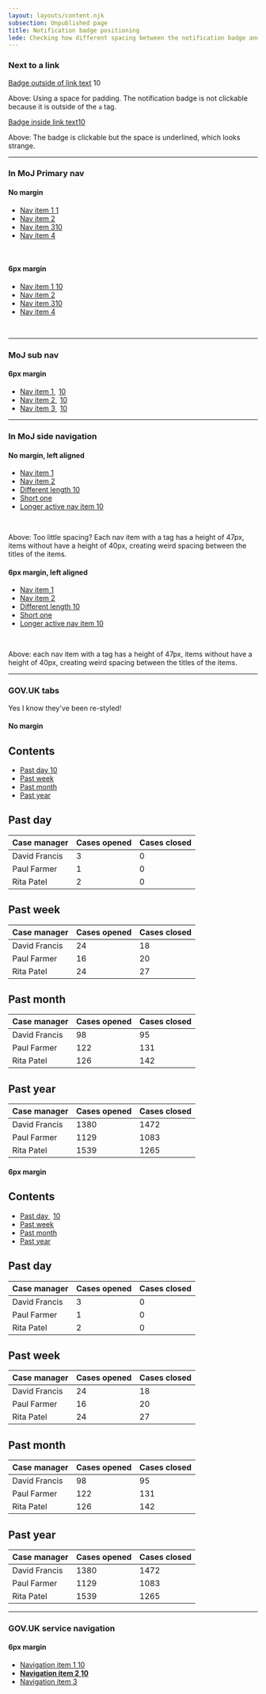```yaml
---
layout: layouts/content.njk
subsection: Unpublished page
title: Notification badge positioning
lede: Checking how different spacing between the notification badge and other items makes them look associated, or not.
---
```


### Next to a link

<a href="#">Badge outside of link text</a> <span id="notifications" class="moj-notification-badge">10</span>
<p>Above: Using a space for padding. The notification badge is not clickable because it is outside of the <code>a</code> tag.</p>

<a href="#">Badge inside link text<span id="notifications" class="moj-notification-badge">10</span></a>
<p>Above: The badge is clickable but the space is underlined, which looks strange.</p>

<hr>

### In MoJ Primary nav

#### No margin

<div class="moj-primary-navigation">
  <div class="moj-primary-navigation__container">
    <div class="moj-primary-navigation__nav">
      <nav class="moj-primary-navigation" aria-label="Primary navigation">
        <ul class="moj-primary-navigation__list">
          <li class="moj-primary-navigation__item">
            <a class="moj-primary-navigation__link" aria-current="page" href="#1">Nav item 1 <span id="notifications" class="moj-notification-badge">1</span></a>
          </li>
          <li class="moj-primary-navigation__item">
            <a class="moj-primary-navigation__link" href="#2">Nav item 2</a>
          </li>
          <li class="moj-primary-navigation__item">
            <a class="moj-primary-navigation__link" href="#3">Nav item 3<span id="notifications" class="moj-notification-badge">10</span></a>
          </li>
          <li class="moj-primary-navigation__item">
            <a class="moj-primary-navigation__link" href="#3">Nav item 4</a>
          </li>
        </ul>
      </nav>
    </div>
  </div>
</div>

<br/>

#### 6px margin

<div class="moj-primary-navigation">
  <div class="moj-primary-navigation__container">
    <div class="moj-primary-navigation__nav">
      <nav class="moj-primary-navigation" aria-label="Primary navigation">
        <ul class="moj-primary-navigation__list">
          <li class="moj-primary-navigation__item">
            <a class="moj-primary-navigation__link" aria-current="page" href="#1">Nav item 1 <span id="notifications" class="moj-notification-badge">10</span></a>
          </li>
          <li class="moj-primary-navigation__item">
            <a class="moj-primary-navigation__link" href="#2">Nav item 2</a>
          </li>
          <li class="moj-primary-navigation__item">
            <a class="moj-primary-navigation__link" href="#3">Nav item 3<span id="notifications" class="moj-notification-badge">10</span></a>
          </li>
          <li class="moj-primary-navigation__item">
            <a class="moj-primary-navigation__link" href="#3">Nav item 4</a>
          </li>
        </ul>
      </nav>
    </div>
  </div>
</div>

<br/>
<hr/>

### MoJ sub nav

#### 6px margin

<nav class="moj-sub-navigation" aria-label="Sub navigation">

  <ul class="moj-sub-navigation__list">
    <li class="moj-sub-navigation__item">
      <a class="moj-sub-navigation__link" href="#1">Nav item 1 <span id="notifications" class="moj-notification-badge" style="margin-left: 6px">10</span></a>
    </li>
    <li class="moj-sub-navigation__item">
      <a class="moj-sub-navigation__link" href="#2">Nav item 2 <span id="notifications" class="moj-notification-badge" style="margin-left: 6px">10</span></a>
    </li>
    <li class="moj-sub-navigation__item">
      <a class="moj-sub-navigation__link" aria-current="page" href="#3">Nav item 3 <span id="notifications" class="moj-notification-badge" style="margin-left: 6px">10</span></a>
    </li>
  </ul>
</nav>

<hr/>

### In MoJ side navigation

#### No margin, left aligned

<div class="govuk-grid-row">
  <div class="govuk-grid-column-one-third">
    <nav class="moj-side-navigation" aria-label="Side navigation">
      <ul class="moj-side-navigation__list">
        <li class="moj-side-navigation__item">
          <a href="#1" aria-current="location">Nav item 1</a>
        </li>
        <li class="moj-side-navigation__item">
          <a href="#2">Nav item 2</a>
        </li>
        <li class="moj-side-navigation__item">
          <a href="#3">Different length <span id="notifications" class="moj-notification-badge">10</span></a>
        </li>
        <li class="moj-side-navigation__item">
          <a href="#3">Short one</a>
        </li>
        <li class="moj-side-navigation__item moj-side-navigation__item--active">
          <a href="#3">Longer active nav item <span id="notifications" class="moj-notification-badge">10</span></a>
        </li>
      </ul>
    </nav>
  </div>
</div>

<br/>
<p>Above: Too little spacing? Each nav item with a tag has a height of 47px, items without have a height of 40px, creating weird spacing between the titles of the items.</p>

#### 6px margin, left aligned

<div class="govuk-grid-row">
  <div class="govuk-grid-column-one-third">
    <nav class="moj-side-navigation" aria-label="Side navigation">
      <ul class="moj-side-navigation__list">
        <li class="moj-side-navigation__item">
          <a href="#1" aria-current="location">Nav item 1</a>
        </li>
        <li class="moj-side-navigation__item">
          <a href="#2">Nav item 2</a>
        </li>
        <li class="moj-side-navigation__item">
          <a href="#3">Different length <span id="notifications" class="moj-notification-badge">10</span></a>
        </li>
        <li class="moj-side-navigation__item">
          <a href="#3">Short one</a>
        </li>
        <li class="moj-side-navigation__item moj-side-navigation__item--active">
          <a href="#3">Longer active nav item <span id="notifications" class="moj-notification-badge">10</span></a>
        </li>
      </ul>
    </nav>
  </div>
</div>

<br/>
<p>Above: each nav item with a tag has a height of 47px, items without have a height of 40px, creating weird spacing between the titles of the items.</p>

<hr/>

### GOV.UK tabs

<p>Yes I know they've been re-styled!</p>

#### No margin

<div class="govuk-tabs" data-module="govuk-tabs">
  <h2 class="govuk-tabs__title">
    Contents
  </h2>
  <ul class="govuk-tabs__list">
    <li class="govuk-tabs__list-item govuk-tabs__list-item--selected">
      <a class="govuk-tabs__tab" href="#past-day">
        Past day
        <span id="notifications" class="moj-notification-badge">10</span>
      </a>
    </li>
    <li class="govuk-tabs__list-item">
      <a class="govuk-tabs__tab" href="#past-week">
        Past week
      </a>
    </li>
    <li class="govuk-tabs__list-item">
      <a class="govuk-tabs__tab" href="#past-month">
        Past month
      </a>
    </li>
    <li class="govuk-tabs__list-item">
      <a class="govuk-tabs__tab" href="#past-year">
        Past year
      </a>
    </li>
  </ul>
  <div class="govuk-tabs__panel" id="past-day">
    <h2 class="govuk-heading-l">Past day</h2>
    <table class="govuk-table">
      <thead class="govuk-table__head">
        <tr class="govuk-table__row">
          <th scope="col" class="govuk-table__header">Case manager</th>
          <th scope="col" class="govuk-table__header">Cases opened</th>
          <th scope="col" class="govuk-table__header">Cases closed</th>
        </tr>
      </thead>
      <tbody class="govuk-table__body">
        <tr class="govuk-table__row">
          <td class="govuk-table__cell">David Francis</td>
          <td class="govuk-table__cell">3</td>
          <td class="govuk-table__cell">0</td>
        </tr>
        <tr class="govuk-table__row">
          <td class="govuk-table__cell">Paul Farmer</td>
          <td class="govuk-table__cell">1</td>
          <td class="govuk-table__cell">0</td>
        </tr>
        <tr class="govuk-table__row">
          <td class="govuk-table__cell">Rita Patel</td>
          <td class="govuk-table__cell">2</td>
          <td class="govuk-table__cell">0</td>
        </tr>
      </tbody>
    </table>
  </div>
  <div class="govuk-tabs__panel govuk-tabs__panel--hidden" id="past-week">
    <h2 class="govuk-heading-l">Past week</h2>
    <table class="govuk-table">
      <thead class="govuk-table__head">
        <tr class="govuk-table__row">
          <th scope="col" class="govuk-table__header">Case manager</th>
          <th scope="col" class="govuk-table__header">Cases opened</th>
          <th scope="col" class="govuk-table__header">Cases closed</th>
        </tr>
      </thead>
      <tbody class="govuk-table__body">
        <tr class="govuk-table__row">
          <td class="govuk-table__cell">David Francis</td>
          <td class="govuk-table__cell">24</td>
          <td class="govuk-table__cell">18</td>
        </tr>
        <tr class="govuk-table__row">
          <td class="govuk-table__cell">Paul Farmer</td>
          <td class="govuk-table__cell">16</td>
          <td class="govuk-table__cell">20</td>
        </tr>
        <tr class="govuk-table__row">
          <td class="govuk-table__cell">Rita Patel</td>
          <td class="govuk-table__cell">24</td>
          <td class="govuk-table__cell">27</td>
        </tr>
      </tbody>
    </table>
  </div>
  <div class="govuk-tabs__panel govuk-tabs__panel--hidden" id="past-month">
    <h2 class="govuk-heading-l">Past month</h2>
    <table class="govuk-table">
      <thead class="govuk-table__head">
        <tr class="govuk-table__row">
          <th scope="col" class="govuk-table__header">Case manager</th>
          <th scope="col" class="govuk-table__header">Cases opened</th>
          <th scope="col" class="govuk-table__header">Cases closed</th>
        </tr>
      </thead>
      <tbody class="govuk-table__body">
        <tr class="govuk-table__row">
          <td class="govuk-table__cell">David Francis</td>
          <td class="govuk-table__cell">98</td>
          <td class="govuk-table__cell">95</td>
        </tr>
        <tr class="govuk-table__row">
          <td class="govuk-table__cell">Paul Farmer</td>
          <td class="govuk-table__cell">122</td>
          <td class="govuk-table__cell">131</td>
        </tr>
        <tr class="govuk-table__row">
          <td class="govuk-table__cell">Rita Patel</td>
          <td class="govuk-table__cell">126</td>
          <td class="govuk-table__cell">142</td>
        </tr>
      </tbody>
    </table>
  </div>
  <div class="govuk-tabs__panel govuk-tabs__panel--hidden" id="past-year">
    <h2 class="govuk-heading-l">Past year</h2>
    <table class="govuk-table">
      <thead class="govuk-table__head">
        <tr class="govuk-table__row">
          <th scope="col" class="govuk-table__header">Case manager</th>
          <th scope="col" class="govuk-table__header">Cases opened</th>
          <th scope="col" class="govuk-table__header">Cases closed</th>
        </tr>
      </thead>
      <tbody class="govuk-table__body">
        <tr class="govuk-table__row">
          <td class="govuk-table__cell">David Francis</td>
          <td class="govuk-table__cell">1380</td>
          <td class="govuk-table__cell">1472</td>
        </tr>
        <tr class="govuk-table__row">
          <td class="govuk-table__cell">Paul Farmer</td>
          <td class="govuk-table__cell">1129</td>
          <td class="govuk-table__cell">1083</td>
        </tr>
        <tr class="govuk-table__row">
          <td class="govuk-table__cell">Rita Patel</td>
          <td class="govuk-table__cell">1539</td>
          <td class="govuk-table__cell">1265</td>
        </tr>
      </tbody>
    </table>
  </div>
</div>

#### 6px margin

<div class="govuk-tabs" data-module="govuk-tabs">
  <h2 class="govuk-tabs__title">
    Contents
  </h2>
  <ul class="govuk-tabs__list">
    <li class="govuk-tabs__list-item govuk-tabs__list-item--selected">
      <a class="govuk-tabs__tab" href="#past-day">
        Past day
        <span id="notifications" class="moj-notification-badge" style="margin-left: 6px">10</span>
      </a>
    </li>
    <li class="govuk-tabs__list-item">
      <a class="govuk-tabs__tab" href="#past-week">
        Past week
      </a>
    </li>
    <li class="govuk-tabs__list-item">
      <a class="govuk-tabs__tab" href="#past-month">
        Past month
      </a>
    </li>
    <li class="govuk-tabs__list-item">
      <a class="govuk-tabs__tab" href="#past-year">
        Past year
      </a>
    </li>
  </ul>
  <div class="govuk-tabs__panel" id="past-day">
    <h2 class="govuk-heading-l">Past day</h2>
    <table class="govuk-table">
      <thead class="govuk-table__head">
        <tr class="govuk-table__row">
          <th scope="col" class="govuk-table__header">Case manager</th>
          <th scope="col" class="govuk-table__header">Cases opened</th>
          <th scope="col" class="govuk-table__header">Cases closed</th>
        </tr>
      </thead>
      <tbody class="govuk-table__body">
        <tr class="govuk-table__row">
          <td class="govuk-table__cell">David Francis</td>
          <td class="govuk-table__cell">3</td>
          <td class="govuk-table__cell">0</td>
        </tr>
        <tr class="govuk-table__row">
          <td class="govuk-table__cell">Paul Farmer</td>
          <td class="govuk-table__cell">1</td>
          <td class="govuk-table__cell">0</td>
        </tr>
        <tr class="govuk-table__row">
          <td class="govuk-table__cell">Rita Patel</td>
          <td class="govuk-table__cell">2</td>
          <td class="govuk-table__cell">0</td>
        </tr>
      </tbody>
    </table>
  </div>
  <div class="govuk-tabs__panel govuk-tabs__panel--hidden" id="past-week">
    <h2 class="govuk-heading-l">Past week</h2>
    <table class="govuk-table">
      <thead class="govuk-table__head">
        <tr class="govuk-table__row">
          <th scope="col" class="govuk-table__header">Case manager</th>
          <th scope="col" class="govuk-table__header">Cases opened</th>
          <th scope="col" class="govuk-table__header">Cases closed</th>
        </tr>
      </thead>
      <tbody class="govuk-table__body">
        <tr class="govuk-table__row">
          <td class="govuk-table__cell">David Francis</td>
          <td class="govuk-table__cell">24</td>
          <td class="govuk-table__cell">18</td>
        </tr>
        <tr class="govuk-table__row">
          <td class="govuk-table__cell">Paul Farmer</td>
          <td class="govuk-table__cell">16</td>
          <td class="govuk-table__cell">20</td>
        </tr>
        <tr class="govuk-table__row">
          <td class="govuk-table__cell">Rita Patel</td>
          <td class="govuk-table__cell">24</td>
          <td class="govuk-table__cell">27</td>
        </tr>
      </tbody>
    </table>
  </div>
  <div class="govuk-tabs__panel govuk-tabs__panel--hidden" id="past-month">
    <h2 class="govuk-heading-l">Past month</h2>
    <table class="govuk-table">
      <thead class="govuk-table__head">
        <tr class="govuk-table__row">
          <th scope="col" class="govuk-table__header">Case manager</th>
          <th scope="col" class="govuk-table__header">Cases opened</th>
          <th scope="col" class="govuk-table__header">Cases closed</th>
        </tr>
      </thead>
      <tbody class="govuk-table__body">
        <tr class="govuk-table__row">
          <td class="govuk-table__cell">David Francis</td>
          <td class="govuk-table__cell">98</td>
          <td class="govuk-table__cell">95</td>
        </tr>
        <tr class="govuk-table__row">
          <td class="govuk-table__cell">Paul Farmer</td>
          <td class="govuk-table__cell">122</td>
          <td class="govuk-table__cell">131</td>
        </tr>
        <tr class="govuk-table__row">
          <td class="govuk-table__cell">Rita Patel</td>
          <td class="govuk-table__cell">126</td>
          <td class="govuk-table__cell">142</td>
        </tr>
      </tbody>
    </table>
  </div>
  <div class="govuk-tabs__panel govuk-tabs__panel--hidden" id="past-year">
    <h2 class="govuk-heading-l">Past year</h2>
    <table class="govuk-table">
      <thead class="govuk-table__head">
        <tr class="govuk-table__row">
          <th scope="col" class="govuk-table__header">Case manager</th>
          <th scope="col" class="govuk-table__header">Cases opened</th>
          <th scope="col" class="govuk-table__header">Cases closed</th>
        </tr>
      </thead>
      <tbody class="govuk-table__body">
        <tr class="govuk-table__row">
          <td class="govuk-table__cell">David Francis</td>
          <td class="govuk-table__cell">1380</td>
          <td class="govuk-table__cell">1472</td>
        </tr>
        <tr class="govuk-table__row">
          <td class="govuk-table__cell">Paul Farmer</td>
          <td class="govuk-table__cell">1129</td>
          <td class="govuk-table__cell">1083</td>
        </tr>
        <tr class="govuk-table__row">
          <td class="govuk-table__cell">Rita Patel</td>
          <td class="govuk-table__cell">1539</td>
          <td class="govuk-table__cell">1265</td>
        </tr>
      </tbody>
    </table>
  </div>
</div>

<hr/>

### GOV.UK service navigation

#### 6px margin

<div class="govuk-service-navigation"
  data-module="govuk-service-navigation">
  <div class="govuk-width-container">
    <div class="govuk-service-navigation__container">
      <nav aria-label="Menu" class="govuk-service-navigation__wrapper">
        <button type="button" class="govuk-service-navigation__toggle govuk-js-service-navigation-toggle" aria-controls="navigation" hidden>
          Menu
        </button>
        <ul class="govuk-service-navigation__list" id="navigation">
          <li class="govuk-service-navigation__item">
            <a class="govuk-service-navigation__link" href="#">
              Navigation item 1
              <span id="notifications" class="moj-notification-badge">10</span>
            </a>
          </li>
          <li class="govuk-service-navigation__item govuk-service-navigation__item--active">
            <a class="govuk-service-navigation__link" href="#" aria-current="true">
              <strong class="govuk-service-navigation__active-fallback">Navigation item 2 <span id="notifications" class="moj-notification-badge">10</span></strong>
            </a>
          </li>
          <li class="govuk-service-navigation__item">
            <a class="govuk-service-navigation__link" href="#">
              Navigation item 3
            </a>
          </li>
        </ul>
      </nav>
    </div>
  </div>
</div>